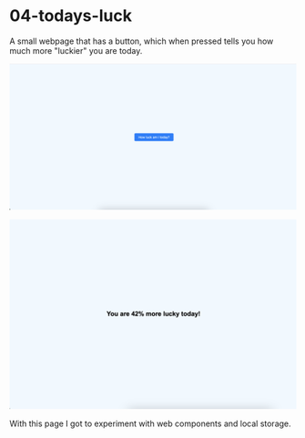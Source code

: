 # 04-todays-luck

A small webpage that has a button, which when pressed tells you how much more "luckier" you are today.

![site picture](button.png "site picture")

![site picture](text.png "site picture")

With this page I got to experiment with web components and local storage.

